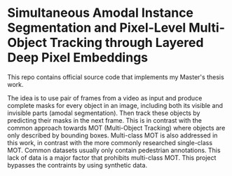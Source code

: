 # Simultaneous Amodal Instance Segmentation and Pixel-Level Multi-Object Tracking through Layered Deep Pixel Embeddings

This repo contains official source code that implements my Master's thesis work. 

The idea is to use pair of frames from a video as input and produce complete masks for every object in an image, including both its visible and invisible parts (amodal segmentation). Then track these objects by predicting their masks in the next frame. This is in contrast with the common approach towards MOT (Multi-Object Tracking) where objects are only described by bounding boxes. Multi-class MOT is also addressed in this work, in contrast with the more commonly researched single-class MOT. Common datasets usually only contain pedestrian annotations. This lack of data is a major factor that prohibits multi-class MOT. This project bypasses the contraints by using synthetic data. 

